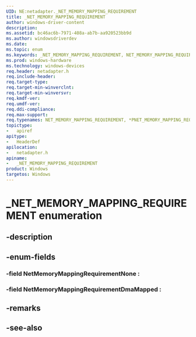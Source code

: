 ```yaml
---
UID: NE:netadapter._NET_MEMORY_MAPPING_REQUIREMENT
title: _NET_MEMORY_MAPPING_REQUIREMENT
author: windows-driver-content
description: 
ms.assetid: bc46ac6b-7971-408a-ab7b-aa920523bb9d
ms.author: windowsdriverdev
ms.date: 
ms.topic: enum
ms.keywords: _NET_MEMORY_MAPPING_REQUIREMENT, NET_MEMORY_MAPPING_REQUIREMENT, *PNET_MEMORY_MAPPING_REQUIREMENT, 
ms.prod: windows-hardware
ms.technology: windows-devices
req.header: netadapter.h
req.include-header:
req.target-type:
req.target-min-winverclnt:
req.target-min-winversvr:
req.kmdf-ver:
req.umdf-ver:
req.ddi-compliance:
req.max-support:
req.typenames: NET_MEMORY_MAPPING_REQUIREMENT, *PNET_MEMORY_MAPPING_REQUIREMENT
topictype: 
-	apiref
apitype: 
-	HeaderDef
apilocation: 
-	netadapter.h
apiname: 
-	_NET_MEMORY_MAPPING_REQUIREMENT
product: Windows
targetos: Windows
---
```


# _NET_MEMORY_MAPPING_REQUIREMENT enumeration

## -description



## -enum-fields

### -field NetMemoryMappingRequirementNone : 
### -field NetMemoryMappingRequirementDmaMapped : 

## -remarks

## -see-also